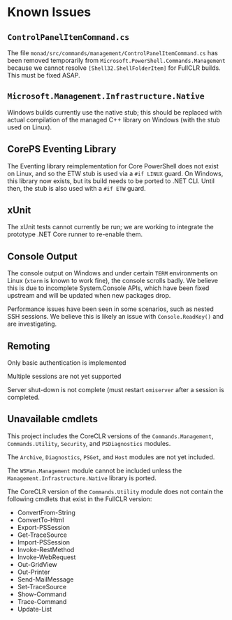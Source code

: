 # Known Issues

## `ControlPanelItemCommand.cs`

The file `monad/src/commands/management/ControlPanelItemCommand.cs` has been removed
temporarily from `Microsoft.PowerShell.Commands.Management` because we
cannot resolve `[Shell32.ShellFolderItem]` for FullCLR builds. This must be
fixed ASAP.

## `Microsoft.Management.Infrastructure.Native`

Windows builds currently use the native stub; this should be replaced with
actual compilation of the managed C++ library on Windows (with the stub used on
Linux).

## CorePS Eventing Library

The Eventing library reimplementation for Core PowerShell does not exist on
Linux, and so the ETW stub is used via a `#if LINUX` guard. On Windows, this
library now exists, but its build needs to be ported to .NET CLI. Until then,
the stub is also used with a `#if ETW` guard.

## xUnit

The xUnit tests cannot currently be run; we are working to integrate the
prototype .NET Core runner to re-enable them.

## Console Output

The console output on Windows and under certain `TERM` environments on Linux
(`xterm` is known to work fine), the console scrolls badly. We believe this is
due to incomplete System.Console APIs, which have been fixed upstream and will
be updated when new packages drop.

Performance issues have been seen in some scenarios, such as nested SSH
sessions. We believe this is likely an issue with `Console.ReadKey()` and are
investigating.

## Remoting

Only basic authentication is implemented

Multiple sessions are not yet supported

Server shut-down is not complete (must restart `omiserver` after a session is
completed.

## Unavailable cmdlets

This project includes the CoreCLR versions of the `Commands.Management`,
`Commands.Utility`, `Security`, and `PSDiagnostics` modules.

The `Archive`, `Diagnostics`, `PSGet`, and `Host` modules are not yet included.

The `WSMan.Management` module cannot be included unless the
`Management.Infrastructure.Native` library is ported.

The CoreCLR version of the `Commands.Utility` module does not contain the
following cmdlets that exist in the FullCLR version:

- ConvertFrom-String
- ConvertTo-Html
- Export-PSSession
- Get-TraceSource
- Import-PSSession
- Invoke-RestMethod
- Invoke-WebRequest
- Out-GridView
- Out-Printer
- Send-MailMessage
- Set-TraceSource
- Show-Command
- Trace-Command
- Update-List
